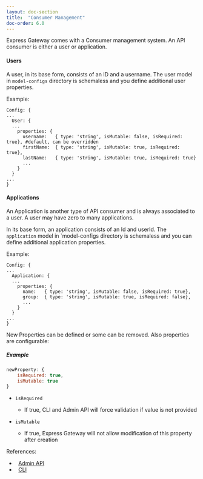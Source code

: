 ```yaml
---
layout: doc-section
title:  "Consumer Management"
doc-order: 6.0
---
```

Express Gateway comes with a Consumer management system. An API consumer is either a user or application.

#### Users
A user, in its base form, consists of an ID and a username. The user model in `model-configs` directory is schemaless and you define additional user properties.

Example:
```
Config: {
...
  User: {
  ...
    properties: {
      username:   { type: 'string', isMutable: false, isRequired: true}, #default, can be overridden
      firstName:  { type: 'string', isMutable: true, isRequired: true},
      lastName:   { type: 'string', isMutable: true, isRequired: true}
      ...
    }
  }
...
}
```

#### Applications
An Application is another type of API consumer and is always associated to a user. A user may have zero to many applications.

In its base form, an application consists of an Id and userId. The `application` model in `model-configs directory is schemaless and you can define additional application properties.

Example:
```
Config: {
...
  Application: {
  ...
    properties: {
      name:   { type: 'string', isMutable: false, isRequired: true},
      group:  { type: 'string', isMutable: true, isRequired: false},
      ...
    }
  }
...
}
```

New Properties can be defined or some can be removed. Also properties are configurable:   

##### Example
```js
newProperty: { 
    isRequired: true, 
    isMutable: true 
}
```

* `isRequired`
    - If true, CLI and Admin API will force validation if value is not provided

* `isMutable`
    - If true, Express Gateway will not allow modification of this property after creation

References:
* &nbsp; [Admin API](../../admin)
* &nbsp; [CLI](../../cli)
